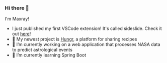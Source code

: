 ### Hi there 👋
I'm Maxray! 

- I just published my first VSCode extension! It's called sideslide. Check it out [here](https://marketplace.visualstudio.com/items?itemName=smaxray.sideslide)!
- 🍔 My newest project is [Hungr](https://github.com/MaxraySavage/hungr-lc), a platform for sharing recipes
- 🔭 I’m currently working on a web application that processes NASA data to predict astrological events
- 🌱 I’m currently learning Spring Boot

